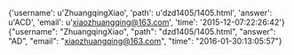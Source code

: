 {'username': u'ZhuangqingXiao', 'path': u'dzd1405/1405.html', 'answer': u'ACD', 'email': u'xiaozhuangqing@163.com', 'time': '2015-12-07:22:26:42'}
{"username": "ZhuangqingXiao", "path": "dzd1405/1405.html", "answer": "AD", "email": "xiaozhuangqing@163.com", "time": "2016-01-30:13:05:57"}